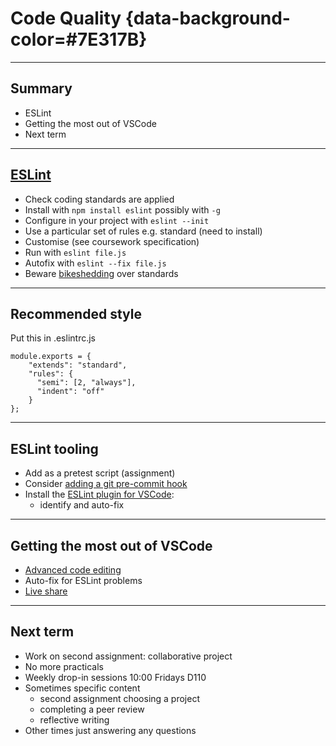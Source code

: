 # Code Quality {data-background-color=#7E317B}

---

## Summary

- ESLint
- Getting the most out of VSCode
- Next term

---

## [ESLint](https://eslint.org/)

- Check coding standards are applied
- Install with `npm install eslint` possibly with `-g`
- Configure in your project with `eslint --init`
- Use a particular set of rules e.g. standard (need to install)
- Customise (see coursework specification)
- Run with `eslint file.js`
- Autofix with `eslint --fix file.js`
- Beware [bikeshedding](https://exceptionnotfound.net/bikeshedding-the-daily-software-anti-pattern/) over standards

---

## Recommended style

Put this in .eslintrc.js
```
module.exports = {
    "extends": "standard",
    "rules": {
      "semi": [2, "always"],
      "indent": "off"
    }
};
```
---

## ESLint tooling

- Add as a pretest script (assignment)
- Consider [adding a git pre-commit hook](https://levelup.gitconnected.com/how-to-run-eslint-using-pre-commit-hook-25984fbce17e)
- Install the [ESLint plugin for VSCode](https://marketplace.visualstudio.com/items?itemName=dbaeumer.vscode-eslint):
  - identify and auto-fix 

---

## Getting the most out of VSCode

- [Advanced code editing](https://code.visualstudio.com/docs/introvideos/codeediting)
- Auto-fix for ESLint problems
- [Live share](https://code.visualstudio.com/learn/collaboration/live-share)

---

## Next term

- Work on second assignment: collaborative project
- No more practicals
- Weekly drop-in sessions 10:00 Fridays D110
- Sometimes specific content
  - second assignment choosing a project
  - completing a peer review
  - reflective writing
- Other times just answering any questions




